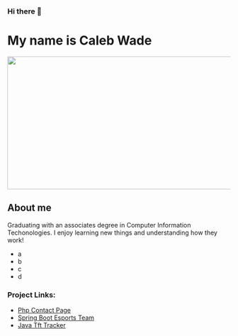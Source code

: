 ### Hi there :wave:

<div id="header"> 
  <h1> My name is Caleb Wade
</div>
  
<div align="center">
  <img src="https://media.giphy.com/media/dWesBcTLavkZuG35MI/giphy.gif" width="600" height="300"/>
</div>

  <div id="header"> 
    <h2> About me </h2>
      <p>
        Graduating with an associates degree in Computer Information Techonologies.
        I enjoy learning new things and understanding how they work!
        <ul> 
          <li> a </li>
          <li> b </li>
          <li> c </li>
          <li> d </li>
        </ul>
      </p>
  <p>
  <h3>Project Links:</h3>
  <ul>
      <li> <a href='https://github.com/cwade432/WDV341Github/tree/main/ContactPage'>Php Contact Page</a> </li>
      <li> <a href='https://github.com/cwade432/SpringMcvEsports'>Spring Boot Esports Team</a> </li>
      <li> <a href=https://github.com/cwade432/TFTcompTrackerGui>Java Tft Tracker</a> </li>
  </ul>
  </p>
  </div>
  
<!--
**cwade432/cwade432** is a ✨ _special_ ✨ repository because its `README.md` (this file) appears on your GitHub profile.

Here are some ideas to get you started:

- 🔭 I’m currently working on ...
- 🌱 I’m currently learning ...
- 👯 I’m looking to collaborate on ...
- 🤔 I’m looking for help with ...
- 💬 Ask me about ...
- 📫 How to reach me: ...
- 😄 Pronouns: ...
- ⚡ Fun fact: ...
-->
